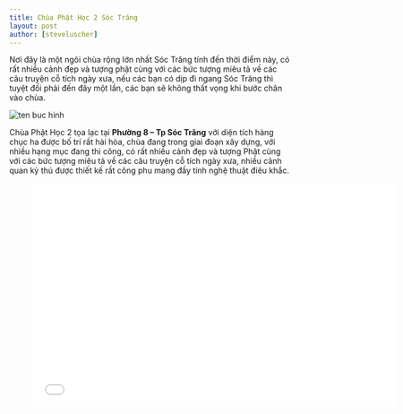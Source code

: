 ```yaml
---
title: Chùa Phật Học 2 Sóc Trăng
layout: post
author: [steveluscher]
---
```


Nơi đây là một ngôi chùa rộng lớn nhất Sóc Trăng tính đến thời điểm này, có rất nhiều cảnh đẹp và tượng phật cùng với các bức tượng miêu tả về các câu truyện cỗ tích ngày xưa, nếu các bạn có dịp đi ngang Sóc Trăng thì tuyệt đối phải đến đây một lần, các bạn sẽ không thất vọng khi bước chân vào chùa.

![ten buc hinh](http://www.phattuvietnam.net/files/2011/08/9_816463381.jpg "ten buc hinh")

Chùa Phật Học 2 tọa lạc tại **Phường 8 – Tp Sóc Trăng** với diện tích hàng chục ha được bố trí rất hài hòa, chùa đang trong giai đoạn xây dựng, với nhiều hạng mục đang thi công, có rất nhiều cảnh đẹp và tượng Phật cùng với các bức tượng miêu tả về các câu truyện cỗ tích ngày xưa, nhiều cảnh quan kỳ thú được thiết kế rất công phu mang đầy tính nghệ thuật điêu khắc.


<figure><iframe width="650" height="400" src="//www.youtube-nocookie.com/embed/AkJSPfd6XxY" frameborder="0" allowfullscreen></iframe></figure>
